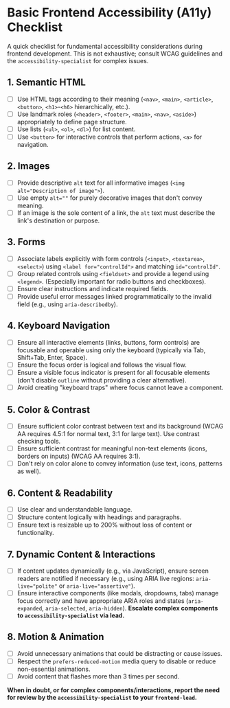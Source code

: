 # Basic Frontend Accessibility (A11y) Checklist

A quick checklist for fundamental accessibility considerations during frontend development. This is not exhaustive; consult WCAG guidelines and the `accessibility-specialist` for complex issues.

## 1. Semantic HTML

*   [ ] Use HTML tags according to their meaning (`<nav>`, `<main>`, `<article>`, `<button>`, `<h1>`-`<h6>` hierarchically, etc.).
*   [ ] Use landmark roles (`<header>`, `<footer>`, `<main>`, `<nav>`, `<aside>`) appropriately to define page structure.
*   [ ] Use lists (`<ul>`, `<ol>`, `<dl>`) for list content.
*   [ ] Use `<button>` for interactive controls that perform actions, `<a>` for navigation.

## 2. Images

*   [ ] Provide descriptive `alt` text for all informative images (`<img alt="Description of image">`).
*   [ ] Use empty `alt=""` for purely decorative images that don't convey meaning.
*   [ ] If an image is the sole content of a link, the `alt` text must describe the link's destination or purpose.

## 3. Forms

*   [ ] Associate labels explicitly with form controls (`<input>`, `<textarea>`, `<select>`) using `<label for="controlId">` and matching `id="controlId"`.
*   [ ] Group related controls using `<fieldset>` and provide a legend using `<legend>`. (Especially important for radio buttons and checkboxes).
*   [ ] Ensure clear instructions and indicate required fields.
*   [ ] Provide useful error messages linked programmatically to the invalid field (e.g., using `aria-describedby`).

## 4. Keyboard Navigation

*   [ ] Ensure all interactive elements (links, buttons, form controls) are focusable and operable using only the keyboard (typically via Tab, Shift+Tab, Enter, Space).
*   [ ] Ensure the focus order is logical and follows the visual flow.
*   [ ] Ensure a visible focus indicator is present for all focusable elements (don't disable `outline` without providing a clear alternative).
*   [ ] Avoid creating "keyboard traps" where focus cannot leave a component.

## 5. Color & Contrast

*   [ ] Ensure sufficient color contrast between text and its background (WCAG AA requires 4.5:1 for normal text, 3:1 for large text). Use contrast checking tools.
*   [ ] Ensure sufficient contrast for meaningful non-text elements (icons, borders on inputs) (WCAG AA requires 3:1).
*   [ ] Don't rely on color alone to convey information (use text, icons, patterns as well).

## 6. Content & Readability

*   [ ] Use clear and understandable language.
*   [ ] Structure content logically with headings and paragraphs.
*   [ ] Ensure text is resizable up to 200% without loss of content or functionality.

## 7. Dynamic Content & Interactions

*   [ ] If content updates dynamically (e.g., via JavaScript), ensure screen readers are notified if necessary (e.g., using ARIA live regions: `aria-live="polite"` or `aria-live="assertive"`).
*   [ ] Ensure interactive components (like modals, dropdowns, tabs) manage focus correctly and have appropriate ARIA roles and states (`aria-expanded`, `aria-selected`, `aria-hidden`). **Escalate complex components to `accessibility-specialist` via lead.**

## 8. Motion & Animation

*   [ ] Avoid unnecessary animations that could be distracting or cause issues.
*   [ ] Respect the `prefers-reduced-motion` media query to disable or reduce non-essential animations.
*   [ ] Avoid content that flashes more than 3 times per second.

**When in doubt, or for complex components/interactions, report the need for review by the `accessibility-specialist` to your `frontend-lead`.**